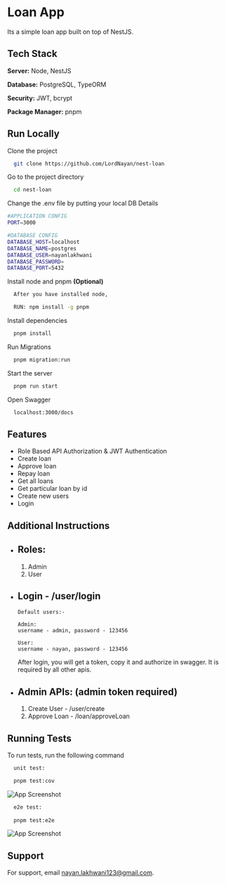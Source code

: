 
# Loan App

Its a simple loan app built on top of NestJS.




## Tech Stack

**Server:** Node, NestJS 

**Database:** PostgreSQL, TypeORM

**Security:** JWT, bcrypt

**Package Manager:** pnpm





## Run Locally

Clone the project

```bash
  git clone https://github.com/LordNayan/nest-loan
```

Go to the project directory

```bash
  cd nest-loan
```

Change the .env file by putting your local DB Details

```bash
#APPLICATION CONFIG
PORT=3000

#DATABASE CONFIG
DATABASE_HOST=localhost
DATABASE_NAME=postgres
DATABASE_USER=nayanlakhwani
DATABASE_PASSWORD=
DATABASE_PORT=5432
```

Install node and pnpm **(Optional)**

```bash
  After you have installed node,

  RUN: npm install -g pnpm
```

Install dependencies

```bash
  pnpm install
```

Run Migrations

```bash
  pnpm migration:run
```

Start the server

```bash
  pnpm run start
```

Open Swagger

```bash
  localhost:3000/docs
```


## Features

- Role Based API Authorization & JWT Authentication
- Create loan
- Approve loan
- Repay loan
- Get all loans
- Get particular loan by id
- Create new users
- Login

## Additional Instructions

- Roles:
  --
    1. Admin
    2. User

- Login - **/user/login**
  --
      Default users:-

      Admin: 
      username - admin, password - 123456

      User: 
      username - nayan, password - 123456
    After login, you will get a token, copy it and authorize in swagger. It is required by all other apis.


- Admin APIs: (admin token required)
  --
  1. Create User - /user/create
  2. Approve Loan - /loan/approveLoan




## Running Tests

To run tests, run the following command

```bash
  unit test:

  pnpm test:cov
```

![App Screenshot](https://drive.google.com/file/d/1yXV0a6C2E5S9mmuu-2gtzAJzSQtNzrD5/view?usp=sharing)

```bash
  e2e test:
  
  pnpm test:e2e
```

![App Screenshot](https://drive.google.com/file/d/15DhVW6eCRsx0vhFCCzLE0jLKNfnKJGUI/view?usp=sharing)


## Support

For support, email nayan.lakhwani123@gmail.com.

